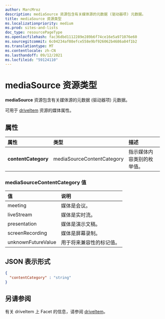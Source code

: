 ```yaml
---
author: MarcMroz
description: mediaSource 资源包含有关媒体源的元数据 (驱动器项) 元数据。
title: mediaSource 资源类型
ms.localizationpriority: medium
ms.prod: sites-and-lists
doc_type: resourcePageType
ms.openlocfilehash: fac36dbd1112289e289b6f74ce16e5a971076e60
ms.sourcegitcommit: 6c04234af08efce558e9bf926062b4686a84f1b2
ms.translationtype: MT
ms.contentlocale: zh-CN
ms.lasthandoff: 09/12/2021
ms.locfileid: "59124110"
---
```

# <a name="mediasource-resouce-type"></a>mediaSource 资源类型

**mediaSource** 资源包含有关媒体源的元数据 (驱动器项) 元数据。

可用于 [driveItem][item-resource] 资源的媒体属性。

## <a name="properties"></a>属性

| 属性                 | 类型                       | 描述                                                                                      |
| :----------------------- | :------------------------  | :----------------------------------------------------------------------------------------------- |
| **contentCategory**      | mediaSourceContentCategory | 指示媒体内容类别的枚举值。                                     |

### <a name="mediasourcecontentcategory-values"></a>mediaSourceContentCategory 值

| 值               | 说明                                         |
|:------------------- |:----------------------------------------------------|
| meeting             | 媒体是会议。                             |
| liveStream          | 媒体是实时流。                         |
| presentation        | 媒体是演示文稿。                        |
| screenRecording     | 媒体是屏幕录制。                    |
| unknownFutureValue  | 用于将来兼容性的标记值。              |

## <a name="json-representation"></a>JSON 表示形式

<!-- {
  "blockType": "resource",
  "optionalProperties": [
    "contentCategory"
  ],
  "@odata.type": "microsoft.graph.mediaSource"
}-->

```json
{
  "contentCategory" : "string"
}
```

## <a name="see-also"></a>另请参阅

有关 driveItem 上 Facet 的信息，请参阅 [driveItem](driveitem.md)。

[item-resource]: ../resources/driveitem.md

<!-- {
  "type": "#page.annotation",
  "description": "The mediaSource facet provides information about drive item source.",
  "keywords": "mediaSource,client,media info,onedrive",
  "section": "documentation",
  "tocPath&quot;: &quot;Facets/MediaSource"
} -->
